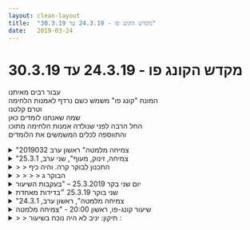 ```yaml
---
layout: clean-layout
title:  "מקדש הקונג פו - 24.3.19 עד 30.3.19"
date:   2019-03-24
---
```

# מקדש הקונג פו - 24.3.19 עד 30.3.19 
עבור רבים מאיתנו<br> המונח &quot;קונג פו&quot; משמש כשם נרדף לאמנות הלחימה<br> וטרם קלטנו<br> שמה שאנחנו לומדים כאן<br> החל הרבה לפני שנולדה אמנות הלחימה מתוכו<br> והתווספה לכלים המשמשים את הלומדים

<details>
                    <summary>"צמיחה מלמטה" ראשון ערב 2019032</summary>
                    <br> תחילת שיעור 19:40<br> <br> לבד, בועז וריב מונחים על ידי בן. מענינת העבודה שהיתה בעצימות גבוהה. היה נחמד לנחש את ההנחיות.<br> דיבור עם בן על התחלה מחדש מין ריבוט של דברים התחלה מחדש. דברים שלא קיבלו אנרגיה זמן מה. (תיעוד כאן למשל)<br> עבודה עם רובד בסיסי,&nbsp;&nbsp;תיעוד השיעור.<br> <br> עובד על אומנות הלחימה הבסיסית. רואה את תרגילי הגמישות היפים של בועז, ומתענין לשפר את הפישוק&nbsp;&nbsp;תוך כדי הגעה לרצפה.<br> יותר מאוחר אבין שהאימון שלי גם משפיע על של בועז. נעימה לי התחושה על ההשפעה ההדדית הזו.<br> <br> מעבר על הפורמות - כיף גדול.<br> אימון עם בועז קרב אגרוף - מוגנות וחיפוש היכן ניתן. היה טוב.<br> <br> הנחיה של בן של למעלה למטה פשוט וטוב.<br> תרגילי שיפור ראייה:<br> 1. הרפייה (בסיס לכל תרגילי תנועה) של עין וסביבתה.<br> 2. כיסוי העין העצומה עם היד הסגורה ומעוגלת, כמו אוגרת מים, שתי שכבות של חושך.<br> הרפיה לתוך החושך .- איזה תרגיל נעים, ממש הרגיש כאילו העין מתרפאה, חום נעים מאוד.<br> אור חשוב לעין וגם החושך.<br> 3. הרפית הראייה ובדיקת ״הפיקסלים״ במרחקים שונים לשמור על תנועה קטנה של העין אפילו במילמטרים&nbsp;&nbsp;(תנועה נדרשת )<br> <br> הגנה עצמית.<br> הפלות ( כיפוף יד ( שתי וריאציות ) ושימת רגל והפלה עם סיבוב האגן. <br> חניקה - הרפיה שלה, הזזה למכה בחלציים, והרמה לאחר שיש פחות מתח מהחניקה והפלה לצד הסגור של הלפיטה.<br> <br> כרית, <br> הצקה מאחור, צעד הצידה ומרפק לתוך הכרית. דגש יותר עמוק וממש להגן על עצמי בספיגה.<br> שתי בעיטות, <br> בעיטת צד, היתה לי קשה, צריך לחזור לתרגל, בועז יעץ לי להרפות יותר וזה עזר. <br> עלי לחזור לתרגול בעיטות.<br> <br> סיום שיעור 22:00<br> <br> <br> <br>
                  </details><details>
                    <summary>"צמיחה, זינוק, מעוף", שני ערב, 25.3.1</summary>
                    הגעתי סביב שבע שלושים וחמש. קצת הזזתי את הגוף. ריב התחיל לי את השיעור הרשמי בברכה. הלכנו ושוחחנו על חלקים שונים בנו ושיכול לקרות שחלק מסויים מנסה ללמוד משהו בזמן שזה נועד בכלל לחלק אחר. נגיד אני בא ללמוד פורמה וחלק אינסטנקטיבי יותר מנסה ללמוד אותה, זה יכול לעבוד, אבל הרבה פחות טוב מהחלק לו נועד תפקיד זה. כך גם לגבי חלק שכלי שמנסה ללמוד פורמה. או כל דבר שלא לו. מעניין ומלמד.<br> <br> הגענו לגן פינצ&#39;וק וההנחיה הכמעט אחרונה של ריב הייתה לשים לב לבחוץ ולבפנים. ואז בן אמר לי להמשיך לבד. התיישבתי למדיטציה. תוך שאני ממשיך את ההנחיה של ריב. הנחיה שקיבלתי מתוכי בשלב זה הייתה לראות את הבחוץ בנפרד מהבפנים. ההפרדה הזו נעמה לי. <br> בן הודיע לי ולשיר שהשיעור של כל אחד מאיתנו ממשיך עם עצמו, ללא התערבות. <br> <br> הדבר הבא שאני זוכר כבר קרה על ספספל בגן, והוא היה תוך כדי מדיטציה כשההנחיה שמלווה אותי הייתה להרפות כמה שיותר, עד כדי מצב של להרדם, ותוך כדי כך להגביר ערנות כמה שיותר. זה היה מעולה, והשפיע עלי ממש לטובה.<br> <br> אני זוכר גם שרשמתי לי למחר כמה דגשים לבוקר. כמה פעולות שאני מתכנן לעשות. וגם להיום לפני השינה, שארדם עם התרגיל של ההרפייה במקביל לערנות. <br> <br> היה זמן של עבודה פיזית על בעיטות ואגרופים. היה גם זמן של מנוחה עמוקה. אולי המנוחה הזו הובילה לתרגיל ההרפייה והערנות. <br> <br> השיעור הסתיים ב21:24. היה בו גם אסא.
                  </details><details>
                    <summary>> > התכנון לבוקר קרה. והיה כיף</summary>
                    לערב לא ממש. ניסיתי, ונעתי בין כמעט להרדם לבין להיזכר&nbsp;&nbsp;במה שתכננתי ולנסות. אולי במצב של שכיבה זה מאתגר מדי כי אני נרדם.
                  </details><details>
                    <summary>> > > > הבוקר ג</summary>
                    עשיתי כמה דברים שקבעתי לעצמי, ביניהם: מדיטציה חמש דקות, טיול קצר של חמש דקות ועוד כמה דברים. עשיתי את זה בצורה נעימה ולא של מאמץ כזה. זה היה איזה חצי שעה הכל ביחד. פתח לי את הבוקר בטוב.
                  </details><details>
                    <summary>יום שני בקר 25.3.2019 – "בעקבות השיעור</summary>
                    הגעתי לנק&#39; המפגש ב-6:22 – השיעור הסתיים בשעה 8:45 – השתתפו: אינגריד, יואב, דורית – הנחה: יואב<br> <br> הגעתי הבקר מוקדם יותר. ההתארגנות לקראת השיעור הייתה הפעם טבעית וזורמת, הרגשתי שעליתי לרמת אנרגיה קבועה טובה יותר ושהגוף שואף להגיע אל השיעור מאליו. תחושה נעימה מאוד. ליוותה אותי תחושה של נוכחות, שלווה וצלילות.<br> הדגש שלי לשיעור: שמחה בכלל ושמחה בלב. ההתמקדות בכך מיד הזרימה גל של חום נעים בגוף.<br> התחלתי בשיעור שלי בכל מיני תרגילים פיזיים – מעט בעיטות, הליכה על חבל (על שפת האבנים המגנות על העצים במדרכה), מעט גמישות, עמידה על רגל אחת, מעט הסטות, הכל מוך קשב לגוף וזרימה נעימה. הכנתי את עצמי לאפשרות שכל השיעור יתקיים בנקודת המפגש. הצלחתי להיות ממוקדת ולא להגיב לגירויים חיצוניים.<br> כעבור כ-10 ד&#39; יואב הגיע; כעבור כעוד 10 ד&#39; בערך דורית הגיעה. ראיתי שיואב לקח פסק זמן של כמה דקות לפני שהוא הודיע לנו שהוא מעביר את השיעור.<br> עברנו בצורה נעימה ללונדון מיניסטור. שם התחלנו בתרגול חופשי. מאוד התאים לי לעצב לעצמי את השיעור שלי. התחלתי לצלול יותר לעומק. שמתי לב שאני מצליחה הרבה יותר טוב מבעבר להתמקד בעבודה שלי מבלי לתת לגירויים חיצוניים להסיח את דעתי. התרגילים הציעו את עצמם מאליהם: גמישות, כושר (כפיפות בטן, שכיבות סמיכה, הישענות על מרפקים עם גוף מיושר), פורמים (כל אלה שאני מכירה – תהיתי מתי אזכה ללמוד פורם חדש).<br> אחרי כ-20-30 ד&#39; עבודה שמתי לב ששכחתי מהדגש האישי שלי (שמחה בלב); התבוננתי בתהליך שעברתי וראיתי שברגע שבו התחלתי להתמסר לתרגילים שלי, הפכתי ל&quot;רצינית&quot; ושכחתי מהשמחה – כאילו יש מניעה הדדית בין &quot;שמחה&quot; ל&quot;רצינות&quot;. <br> עשיתי מדיטציה על שמחה בלב. הצלחתי להחזיר את השמחה – מבלי לוותר על הפן של ה&quot;רצינות&quot; שהוא מחוייבות<br> ראיתי כיצד דורית עבודת עם הגוף שלה על הרפיה והתגלגלות נעימה על הרצפה. נזכרתי בדבריו של בן מלפני כמה שיעורים: &quot;שימי לב להתענגות של דורית בעבודה עם הגוף&quot;. כבר שכחתי מזה ונזכרתי. התחלתי לעבוד על הרפיה, נינוחות, נעימות ותנועות נעימות.<br> דורית הציעה לי עבודה ביחד. בחנתי עם עצמי אם זה מתאים לי – זה התאים לי. בחרנו בקרב סימון עדין, כולל סימון בעיטות. גיליתי שאני כבר לא חווה חוסר אונים ופחד מבעיטות – לפחות לא בקרב סימון עדין. לאורך כל התרגול השתדלתי להיות בקשב לגוף שלי. <br> תוך כדי דורית הזכירה לי את רשימת 10 התכונות כתנאי למעבר לשלב שני. היא הזכירה את המונח &quot;תמונות&quot;, שכלל לא זכרתי אותו. שחזרנו יחד כמה סעיפים הרלוונטיים לקרב: להיות מוגן, להיות מסוגל לחדור למרחב של היריב, לדעת לתת בעיטות אפקטיביות. נפעמתי מהצלילות של דורית והפעם הייתי מסוגלת פשוט להתחבר אליה וליהנות מזה. עצרתי את התרגול כאשר הרגשתי שאני מתחילה להתעייף ולהיות פחות מחוברת לתנועות שלי ולהגיב באוטומטיות, לא מתוך חיבור עמוק לעצמי. בחרתי לעצור באותו הרגע. <br> עבודה בשלישייה: כל אחד מאתנו בוחר בעבודה לעצמו ולאחרים, מי שרוצה להנחות אומר &quot;עבור&quot; וההנחיה עוברת אליו.<br> יואב: לדמיין שיושבים בתוך כדור של אור לבן; לעבוד עם האור הזה.<br> אינגריד: להעצים את השמחה בלב ולחוות אותה בגוף.<br> דורית: לא זוכרת<br> יואב: לחשוב על השלב הבא בהתפתחות האישית שלי, על האיכויות שבו. האיכויות: צלילות ובהירות, שלווה, נוכחות, שמחה, להיות מוגנת בכל מצב. – המשך לתרגיל: לדמיין שאני כבר שם, שכבר הגעתי לשלב הבא – מאוד התחברתי לתרגיל הזה, ממש הצלחתי לדמיין את עצמי בבירור בשלב הבא.<br> בהמשך עבדתי בהתבוננות על אזור הכאב הקל שמלווה אותי מזה כמה שבועות בחוליות הגב העליון: הקשבה לכאב, מנסה להבין מה הוא מבקש ללמד אותי (בגדול שחרור מעודף מאמץ).<br> לסיום, עבודה יחד, בהנחיית אינגריד: התבוננות בצעד הבא שלי בהתפתחות שלי, לבחור איכות אחת ולציין אותה בקול רם במילה אחת. אינגריד: צמיחה; יואב: רגש; דורית: להירגע. לדמיין את עצמי מתפתחת הלאה לכיוון הזה.<br> היה שיעור מלא כל טוב. הרגשתי שפתחתי תיבת אוצרות.<br>
                  </details><details>
                    <summary>שני בוקר 25.3.19 ״בדידות מאחדת</summary>
                    שעת הגעה 06:35 שינוי מיקום לדורית ואינגריד לונדון מיניסטור. <br> מאפשר לכל המשתתפות פשוט לנהל לעצמן את השיעור. אני מנצל את ההזדמנות להיטיב את ההרגשה שלי, <br> תרגול של פורמה 3 ו-4 עם יד אחת, משהו שעלה לי שמתחשק לי לנסות כבר יום קודם.<br>  קרב עדין עם דורית. מקבל כמה הזדמנויות לראות איך אני חשוף. שאלה שלי מעלה למודעות שלי עבודה עם כתפיים ושכמות מול עבודה עם שרירי הגב שמתחת לכתף. מעניין להרגיש את זה. <br> סדרה של עבודות פנימיות משותפות. <br> התבוננות במטרות שלי ל 2019 הענקתי לעצמי זמן לטיפוח שתיים מהמטרות. היה נעים. <br> דרכן הגיעה אליי תחושה סופית שלי לאחר הגשמת מטרות שלי. <br> סיום שיעור 08:30<br>
                  </details><details>
                    <summary>"צמיחה מלמטה", ראשון ערב, 24.3.1</summary>
                    נכחו בסביבת השיעור שלי בועז, דרור, ריב ובן.<br> <br> התחלתי עצמאית בסביבות 19:30:<br> גמישות - גיליתי רמה חדשה. תנוחות שבעבר היו מאתגרות - הפעם כמעט יכולתי לישון בתוכן. זה ממש רומם את רוחי.<br> במקביל השתמשתי בריצפה לחיזוק האצבעות וכפות הידיים.<br> תרגלתי את הראייה ובהמשך פורמות וחבטות.<br> הופתעתי שמניחים לי לעבוד לבד זמן רב, וזה היה לי מאד נעים ומרפא.<br> <br> עם ריב תרגלתי חיזוק להבים, כשבשלב מסוים הוספנו גם סימוני חבטות והתגוננות עם היד הפנויה כל פעם. מגניב ביותר.<br> <br> עמידת ידיים עם העזרות בעמוד.<br> <br> מספר תרגילים שבן העביר לנו:<br> מעברים מעמידה לשכיבה ומשכיבה לעמידה. נוספה גם אפשרות לכל אחד מאיתנו להעביר את כולנו בין שני המצבים.<br> להישאר בפעילות כלשהי כשנמצאים בתנוחה.<br> תרגילים לריפוי ושיפור הראייה:<br> 1. תוך הרפיית הגוף וישיבה שעונה על קיר, כפות ידיים מכסות את העיניים כשהן עצומות והתבוננות לתוך החשכה.<br> הרגליים כפופות כך שהמרפקים שעונים עליהן.<br> 2. בעיניים פקוחות, העברת המבט בין 3 מרחקים שונים תוך הרפיית הגוף והמבט, שחרור התמונה הנופלת על הרשתית וראיית התמונה כולה.<br> 3. באופן דומה התבוננות דרך עין אחת, הפסיבית יותר, כשמסתירים את מרכז הפוקוס עם כף יד פתוחה הפונה הצידה.<br> בזוגות:<br> העברת הפרטנר לקרקע במספר דרכים. הפלה לקרקע ממצב של חניקה.<br> תרגול חבטות מרפק לכרית, בעיטות לכרית.<br> <br> המשכתי עם ריב בתרגילי גמישות: מתיחות בישיבה על העקבים.<br> הרמת האגן בשכיבה על הגב. בעמידה, הרמת הרגל לצד הגוף בעזרת הפרטנר.<br> <br> בעיניים עצומות - אפשרתי לשיעור להטמע בי קצת יותר טוב.<br> <br> היה שיעור ניסי!!<br>
                  </details><details>
                    <summary>שיעור קונג-פו, ראשון 20:00 - "צמיחה מלמטה</summary>
                    שיעור נהדר ממש! ביחד עם ריב, יניב, דרור ובעז. בהנחיית בן בחלק מהזמן.<br> מ 18:55 עד 22:20.<br> <br> שלוש המלצות לשיעור שריב ואני ניסינו לפעול לפיהן:<br> - להתקדם באמנות הלחימה<br> - להיות ערים ולזהות הזדמנויות שמגיעות אלינו<br> - ליצור שיעור שלם ומספק בחלק הראשון של השיעור (שאורכו כשעה)<br> שלושתן הושלמו בצורה יפה מאד.<br> <br> סבב קרבות קצר עם ריב כשביניהם לכל אחד יש זמן קצר (דקה-שתיים) להיערך לקראת הסבב הבא. זה היה ממוקד ומצויין.<br> בהמשך תרגלנו שתי צורות עבודה בהנחיית בן, כאשר הראשונה לא ממש מומלצת לתרגול ממושך אלא רק לטובת שיפור נקודתי, והשנייה מומלצת לשנינו להמשיך להתקדם בה.<br> <br> תרגול מוגנות מבעיטות גבוהות לראש כאשר הפרטנר בישיבה. לאחר מכן אותו הדבר כשהפרטנר בעמידה ויכול לנוע. למעשה רק החלק הראשון הומלץ שלא לתרגל הרבה והיתרון הגדול שלו הוא שלזה שבועט יש הרבה יותר שליטה ברגל שבאוויר.<br> בעבודה השנייה אני הייתי צריך להכניע את ריב בעבודת רגליים עד לגובה מותניים כאשר למפשעה אפשר לתת סימונים עדינים. ריב מצידו היה צריך להגן על עצמו ולסמן באופן עדין.<br> זו היתה עבודה מעולה עבור שנינו. לא הצלחתי להכניע אם כי הרגשתי שאני משתפר ולומד הרבה.<br> בכל צורת עבודה קרבית, לא משנה מה עוצמתה, רצוי שנתייחס לכל סימון שמגיע אלינו כאילו זו נקודת ההתחלה מבחינת העוצמה והמהירות ואנו רוצים ללמוד להגן על עצמנו לא רק מהסימון אלא ממה שיכול לצאת ממנו.<br> <br> זה, פחות או יותר, מסכם את החלק הראשון של השיעור שלי :)<br>
                  </details><details>
                    <summary>> > תיקון: יניב לא היה נוכח בשיעור :</summary>
                    
                  </details><details>
                    <summary>> > שיפור הראייה, עבודה עם הקרקע ועו</summary>
                    <b>שיפור הראייה</b><br> עיקרון ראשון לשיפור הראייה - הרפיה ומנוחה. התנסינו בזה מעט. זה היה נעים!<br> תרגיל בישיבה נוחה - הישענות עם הגב על קיר. מניחים את המרפקים על הרגליים. עוצמים את העיניים. ידיים קעורות בצורה כזו שיכולות להכיל מים מבלי שישפכו, מכסות את העיניים. מנוחה לעיניים. מנוחה לכל הגוף. התבוננות בחושך (אפשר לתרגל את זה בחדר חשוך ואז יהיו 3 שכבות של חושך: עיניים, כפות ידיים והחשכה בחדר). זה היה מאד נעים גם כן ומרפא.<br> הסתכלות ל-3 טווחים: כמה עשרות מטרים, כמה מטרים בודדים, כמה עשרות ס&quot;מ (למשל לאיזה אזור בגוף). לטפח ראייה דינמית, נושמת, משתנה. כלומר לשלב עפעוף, תזוזה של האישונים (מניח שעוד דברים). זיהוי של הפיקסלים שמרכיבים את התמונה שאנו רואים.<br> אם יש עין שהיא דומיננטית יותר (משהו שנוצר כנראה מהרגל לא נכון), אני מכסה באופן חלקי (יוצר מעין תריס עם כף היד) את העין הדומיננטית וממשיך להסתכל לאותה נקודה עם הפחות דומיננטית. זכור לי התרגיל הזה מלפני כשנה בערך. ההתנסות הזו חידדה לי כמה דברים. בין היתר על החשיבות שלא לכסות באופן מלא את העין הדומיננטית ולאפשר לה לראות מסביב.<br> <br> <b>מעברים מעמידה לשכיבה</b><br> בהתחלה לפי סימן &quot;למעלה&quot; או &quot;למטה&quot;. תשומת לב לכך שאני בעבודה חופשית בכל אחד משני המצבים.<br> בהמשך הפרטנר עוזר לנו לרדת למטה ע&quot;י בריח או הטלה. הדגש שהגיע אליי הוא להיות בשליטה גם כאשר מטילים אותי, ולהפוך את ההטלה לגלגול נעים.<br> <br> <b>הגנה עצמית</b><br> השתחררות מחניקה. מכה למפשעה והטלה.<br> תרגול של מרפקים כאשר מישהו מגיע מאחור.<br> שתי בעיטות ברצף לכרית. הראשונה מבחוץ לבפנים והשנייה (עם אותה הרגל) כבעיטת צד.<br> <br>
                  </details><details>
                    <summary>"צמיחה, זינוק, מעוף" יום שני בער</summary>
                    כיכר אתרים, יום שני ערב,<br> אסא ריב ישי ואני. <br> יושבת בכיכר ושקט לי אחרי יום של נסיעות והרבה רעש, <br> ראיתי הבזק אור מבעד השמיים, ירוט של טיל? שקט לי בכיכר אתרים.<br> אסא ואני אוספים את הציוד ומתקדמים. שלוש דמויות. 1. שיר מתנונעת בקלילות, באומנות התנועה הקלילה, מעין לוחמת קונגפו תנועתית פונקציונלית וקלילה, בדמיון ראיתי את עצי מתגלגלת בקלילות, נעה כמו חתולבשקט ובקלילות.<br> 2. אני בריכה ענקית כמו שדרוג של המון מגה בייט למחשב, כשכל אמירה או רעש חיצוני אינ חווה כעוד משהוא קליל וקטן ולא ממש רלוונטי בבריכה הענקית שלי.&nbsp;&nbsp;הכל קטן וחסר משמעות .<br> 3. אני שומרת אבירה עירנית , אבירה ששומרת על חבורת ילדים , בודקת וערנית לסביבה ולבטחון של האחר ושלי .&nbsp;&nbsp;לרגע אני האבירה של אסא, התפקיד לשי לדאוג לבטחונו,להיות ערנית לסביבה שלי, אני השומרת שלו, מתבוננת בחצרות ושאף אחד לא יפגע בו, בגגות ברחוב רופין. <br> הגענו לגן פנצוק<br> אסא ואני מתאמנים על ברכת ההתחלה. אני מרגישה שאני בפתח של מקדש מתאמנת בברכה לקראת הכניסה למקדש.<br> הנחיה מבן לישי ולי, השיעור בהנחייה עצמית עד תומו.<br> אני הולכת לערסל, מתנדנדת , מודטת תוך כדי תנועה, נעים לי, טוב לי , זורם לי התנועה. מרגישה מעורסלת. רגעים ביום של טוב ושמחה. מרגישה בטוחה ומוגנת. <br> ממשיכה לנוע בערסל. ההנחיה הפנימית להמשיך לנוע<br> תם השיעור. <br> מרגישה כמה האימון אפשר לי שקט. אני נוסעת הביתה בשקט. טוב לי כל כך.
                  </details><details>
                    <summary>שעור יום רביעי 27.3.2019 – "מקורות ההדרכה</summary>
                    הגעתי ב-6:25 – השעור הסתיים ב-8:15 – השתתפו: אינגריד, תרצה, יואב – הנחה: יואב<br> הגעה נינוחה ושלווה לשיעור, בתחושת שמחה. בהמשך תחושת התערפלות קלה, איבדתי את תחושת השמחה, אך בדיעבד שמתי לב שהפעם התאמני כל השיעור בקלילות ובהנאה, כלומר הייתה הייתה שמחה ברקע, וקל היה להחזיר את תחוש השחה לקדמת החוויה המודעת.<br> רוב השיעור היה מורכב מטיפוח מצב הגוף – בתרגילי גמישות, חימום וכושר, אפילו ביצעתי כמה גלגולים להנאתי ללא כל כאב, תוך תחושה של תשומת לב מלאה לכל חלקי הגוף בכל רגע. גם עבדתי על ה&quot;דיסקית&quot; ושדרגתי את האחיזה היציבה בדיסקית תוך כדי תנועה.<br> תרגול בזוג עם תרצה – תחילה בחרנו בקרב ידיים עדין, חיזוק להבים; א&quot;כ יואב הנחה אותנו לקרב רגליים.<br> תרגלתי בעיטות ופורמים.<br> לסיום עבודה משותפת במעגל שלושתנו, חזרה על השיעור, עבודה עם אור לבן. זה אפשר לי להבין שבעצם כל הזמן התאמנתי עם שמחה בלב, אלא שלא ראיתי את זה תוך כדי כי זה היה ברקע. בדיעבד יכולתי לראות את ההבדל בין אימון מתוך אווירה של &quot;רצינות גדולה&quot; לעומת שמחה פשוטה. הפעם ממש יכולתי לראות עד כמה השמחה יותר מאפשרת ומעצימה. מדהים.<br>
                  </details><details>
                    <summary>"מודעות עולה", רביעי ערב, 27.3.1</summary>
                    התחלתי רשמית ב17:22. ביצעתי כל מיני תנועות פיזיות שכללו בעיטות, מתיחות, מגע נעים של הגב עם הקרקע (כמו נחום תקום כזה), פורמה 1 ועוד...<br> <br> אני וקרן ביחד שלב 1: עוברים על הרבה תרגילים בזוג.<br> שלב 2: עושים שלושה מהם לעומק.<br> <br> כל פעם שקלטתי שאני שוקע למקום פסיבי, עייף, או שלילי מעט, אספתי את עצמי והתרוממתי. הנוכחות של קרן תרמה לי. אולי קצת גם כי הייתה לי תחושה שהיא מעט זקוקה להתרוממות שלי בעצמה.<br> <br> אני אוהב להזכר באקטיביות המבצבצת אצלי בחלקים אלו בשיעור.<br> <br> אחר כך עבודה פנימית. היא הייתה רדודה יחסית. לא&nbsp;&nbsp;הצלחתי להכנס אליה לעומק. כמובן שקצת כן, והקצת היה משמעותי. היה שם הרפייה של איברים ספציפיים, ושל הגוף כולו. היה חישת הגוף. ואיברים ספציפיים. (הכל בעיניים עצומות, כפי שהיה בהנחיות). היה תנועה איטית מודעת ונעימה. ועוד... <br> <br> סיום ב19:16.<br> <br> לשיעור הזה קרן ואני קיבלנו הנחיות במייל. בן התערב רק לרגע כשהוא דיבר על כך שאפשר לעבור מקום, למקום מואר יותר כדי שנוכל לרשום. (בהנחיות היה משהו שכלל לרשום על דף משהו).<br>
                  </details><details>
                    <summary>"צמיחה אנכית" - 26.03.2019 9:30 בבוק</summary>
                    (תעיוד שני לאחר העלמות ההודעה הראשונה) <br> שיעור במינסטודיו של אסא.<br> היה ממש כיף התחלנו משיחה קצרה.<br> פעולת הרפיה ותשומת לב.<br> מעבר לקרב נגיעות עדין בעמידת רוכב אחד מול השני<br> שהות בעמידת הרוכב לבד ותחושת התחדשות ואנרגטיות <br> מספר תרגילים שכללו מחווה גופנית <br> אני בסדר תוך כדי מחווה ומתן תרגילים לדוגמה לשימוש בעקרון<br> כוונה/מטרה תוך כדי מחווה ומתן תרגילים (אני ואסא)<br> שחרור/ קפיצה מעל מכשולים מחווה ומתן תרגילים (אני ואסא)<br> התחייבות/הבטחה (אני ואסא)<br> שינוי קטן. (אני ואסא)<br> תרגול נוסף של בעמידת רוכב. <br> סיום התרגול.<br> היה ממש כיף ותחושה נעימה ליוותה אותי אחרי השיעור מספר ימים.<br>
                  </details><details>
                    <summary>> > ותוספת חשובה עבור</summary>
                    דיברנו גם על המקום שבו אתה מרגיש נוח וטוב ומזה יכול להמשיך הלאה ולהתבסס.
                  </details><details>
                    <summary>קונג-פו - רביעי 20:00, 27/03 - "מודעות עולה</summary>
                    השיעור התקיים בביתי, מ 19:10 ועד 21:15, מול המחשב ובעיקר בהדרכת הטקסט שבקישור הבא:<br> <a href='http://www.tapuz.co.il/communa/ViewmsgCommuna.asp?Communaid=1718&msgid=57098216<br> נעזרתי' target='_blank' style='color:blue;'>http://www.tapuz.co.il/communa/ViewmsgCommuna.asp?Communaid=1718&msgid=57098216<br> נעזרתי</a> ועבדתי גם עם הטקסט שבקישור הזה:<br> <a href='http://www.tapuz.co.il/communa/ViewmsgCommuna.asp?Communaid=1718&msgid=57306248<br> <br> במהלך' target='_blank' style='color:blue;'>http://www.tapuz.co.il/communa/ViewmsgCommuna.asp?Communaid=1718&msgid=57306248<br> <br> במהלך</a> השיעור המשכתי בתיעוד לשיעור שהיה לי ביום ראשון השבוע כשאני מנסה בצורה ממוקדת יותר גם לסכם כך שבעוד כמה שנים אוכל לחזור לטקסט ולהבין/להיזכר ממנו דברים, וגם לשקף את השיעור שלי באופן מלא יותר.<br> בנוסף שוטטתי ביומן השיעורים כשאני עובר על סיכומי שיעור שלי מלפני כמה חודשים , נזכר ומעלה דברים מחדש וגם שם לב לאילו סיכומים היו אפקטיביים יותר עבורי ואלה פחות. בחרתי באקראי סיכומים של אחרים וניסיתי לעשות משהו דומה.<br> <br> מדי פעם עשיתי הפסקות קצרות ואפשרתי לעצמי לנוח, להרפות את העיניים, להתרווח...<br> <br> <br> כשעה/שעתיים לפני תחילת השיעור התגלתה איזו תקלה בעבודה כלשהי שאני עושה, וכזו שהייתי אמור לפתור אותה עד למחר בבוקר. נכנסתי לשיעור כשאני די טרוד מכך שלא הצלחתי לפתור את העניין הזה ואף שקלתי לבטל את השיעור ואולי לקיים אותו במועד שבו אהיה מוכן יותר. אני שמח על ההחלטה שכן לקיים את השיעור...
                  </details><details>
                    <summary>קונג-פו - חמישי 18:00, 28/03 - "שחרור העולם</summary>
                    שיעור מקיף, מעולה ומקדם. ביחד עם יניב, ריב, ואסא. בהנחיית בן בחלק מהזמן.<br> מ 17:30 עד 20:05.<br> <br> <b>הרמה הבאה בתרגול פורמות</b><br> לשלב דמיון בזמן ביצוע התנועות של הפורמה. לדמיין שאני מיישם אותן על דמות כלשהי. <br> ככל שאהפוך את זה ליותר מוחשי וחי כך זה יהיה אפקטיבי יותר. זה היה מאד טוב! בתרגול קצר הגשתי שאני לומד ומקבל הרבה יותר. זה גם הפך את התרגול למהנה ומעניין יותר.<br> בכדי להשתפר בזה (ביכולת להשתמש בדמיון), התנסיתי במשיכת חבל דמיוני בעל התנגדויות שונות.<br> הייתה התייחסות מעניינת לכך שכל תנועה עומדת בפני עצמה ושאפשר לחקור גם את המעבר בין התנועות. אפשר גם לבדוק אם ואיזה מהלך לחימתי נוצר מכל התנועות של הפורמה אבל זה החלק הפחות חשוב בשלב הזה.<br>
                  </details><details>
                    <summary>"צמיחה, זינוק, מעוף", שני ערב, 25.3.1</summary>
                    לא הייתי בשיעור :)
                  </details><details>
                    <summary>"מודעות עולה" רביעי 2019032</summary>
                    <br> התחלת השיעור ב19:40 בעצמי מתחמם ממשיך את האנרגיה הטובה של האימון הקודם.<br> נהנה ומשתמש מהנחיות שבן נותן לבנות, לא לי.<br> <br> מנסה לשפר את רגל ימין ואת התקיעות שיש לי במפרק הירך הימיני.&nbsp;&nbsp;מנסה למצוא תנועה נעימה שם משוחררת יותר.<br> <br> עובד על סן צן 1. נרגע בעזרתו ונהנה מלעבוד עליו.<br> <br> ״לנוח תוך כדי עבודה ״<br> <br> קרב חרבות עם נועה. לפני הקרב מתמקד במה אני רוצה להשיג.<br> להיות מוגן מאוד.<br> ולדמיין את הגכניסות שלה במלוא הפונטניצאל. <br> <br> המשך אימון שלנו ביחד.<br> עבודת זוגות של מה ואיך. אחד נותן מה והשני את האיך. <br> <br> להגיע אם הידיים לרצפה ופישוק.<br> עמידת ידיים.<br> עבודה פנימית עם מילה.<br> <br> סיום שיעור ב 21:15<br> <br>
                  </details><details>
                    <summary>שבת 30/03/19 16:00 "עולם בתוך עולם</summary>
                    <br> שלושה דברים שאני מסמן מתוך השיעור:<br> א.&nbsp;&nbsp;&nbsp;&nbsp;שווה לי להקדיש איזה רבע שעה עם עצמי לפני שאני מקבל הנחיה חיצונית.<br> ב.&nbsp;&nbsp;&nbsp;&nbsp;מתיחות זה משהו שאני יכול לשלב בתרגול העצמאי שלי, בפרט מתיחות עדינות כוללת חיבור לתחושות גוף.<br> ג.&nbsp;&nbsp;&nbsp;&nbsp;שווה לחפש איכות פנימית מתאימה בתוך עבודה תנועתית (רוגע? סקרנות ופתיחות?)<br> <br> רצית להגיע ב15:00, אך דעתי הוסחה נשאבתי לתוך מחשבות על תכנון הסדנה.<br> הגעתי ב15:30 ותוך דקה בערך קיבלתי את התרגיל הראשון.<br> הייתי מעדיף להבא אולי לשבת איזה 10 דקות ליד הבית שלי, ורק אז להגיע למרחב שבו אני עשוי לקבל הנחיות חיצוניות, כי כשאני מגיע מוטרד יותר קשה לי לעבוד עם ההנחיות הראשונות לפעמים.<br> <br> ~לעבוד עם המחשבה שאני לא זוכר איך הגעתי לכאן.<br> ~לעבוד עם התחושה של זה אחד מהרגעים המשמעותיים בחיים שלי.<br>  ~לעשות שינוי אחד קטן לטובה (שוב ושוב)<br> <br> *בזוגות להגיע לראש של האחר, כמו סיף, יד אחד.<br> *כולל דריכות על הרגל<br> *בעיטות בתורות, שינוי מיקום כל פעם שקיבלת סימון בעיטה, שינוי מקום + בלימה.<br> *פורום 1 בתורות אחד מבצע שני מתבונן ואומר לאחר מכן מה ראה<br> *להחזיק את הרגל של הפרטנר<br> <br> **בעיניים עצומות לחשוב על &quot;כל דבר הוא עולם בפני עצמו וגם מצוי בתוך עולם&quot;<br> לקח אותי לחשוב על בן אדם, תא, בדל סיגריה,<br> מחשבה על גבולות, <br> מחשבה על רגעים בהם אני תופס משהו בצורה מורכבת (ואם רואים משהו כעולם בפני עצמו וגם כמוכל במשהו אחר - אז זה מיידית הופך את התפיסה למורכבת) לעומת רגעים בהם אני תופס דברים בצורה לא מורכבת. <br> <br> בהמשך אני חושב מה הייתי רוצה: לנוע, למדוט, לעזור לאחרים.<br> מתכוון לסיים ב17:30 עם אופציה להעריך ל18:00.<br> <br> תנועה עם עצמי: לחקור תרגולים שונים כמו בעיטת צד (סקרנות) פורום ראשון רוכב.<br> <br> ~סביבת עבודה בתורות בה כל פעם אחד אחר בוחר מהו&nbsp;&nbsp;התרגיל הבא. (מתיחות, הליכות על ארבע, לשתף באתגר, הליכות, ראייה מרחבית)<br> <br> אחרי שסיימתי את השיעור, היו כמה דקות נעימות ומרגיעות בהם עמדתי והנעתי ידיים באוויר.<br>
                  </details><details>
                    <summary>חמישי 28.3.19 "שחרור העולם</summary>
                    השיעור מ 17:30 עד 20:00 בערך<br> יחד עם בועז ריב ואסא - הנחייה מבן ובסוף הנחייה ממני<br> עבודה עם המילה &quot;מעולה&quot; וחברותיה כגון נפלא, מושלם, כן וכו&#39;...<br> היעזרות במילים הללו כראות עיניי, וגם בזמן התעמלות והתמתחויות<br> נעזרתי בשיעור גם להתקדמות בצפייה אקטיבית ומקדמת בקרב ובעבודה עם מנוחה ונשימה בקרב<br> שיחה מאוד מועילה בנוגע לדברים שמפריעים לי בעולם ואיך לעבוד עם זה באופן מועיל<br> נקודות להתבוננות ותובנות:<br> לשחרר את העולם... להרפות, לתת לו להיות (כאילו שזה בכלל נתון בידיי)<br> לשחרר את העולם מהדמות הזועפת והמרירה הזאת...<br> <br> אני לא אחראי על העולם והוא לא בשליטתי - פרט למה שכן באחריותי :)<br> לזהות את המאבק בתוכי, ולשאול את עצמי מה אני רוצה לתת ליקום? להתכוון לעשות את מה שמרגשי לי טוב ונכון - עבורי ועבור הסובב אותי<br> בנוגע לרוע או עוול שנראה שאינו תחת השפעתי, הואופונופנו או עבודת ניקוי אחרת זו אפשרות עבודה מיטיבה&nbsp;&nbsp;שמשפיעה גם על דרל ההתייחסות שלי לדבר<br> להיות מודע להשפעה המיוחדת לבני האדם. להיות מודע לעוצמת המודעות של האדם, לקסם שהוא מחולל ויכול לחולל מעצם מודעותו למשהו. היכולת שלו להביא ריפוי, ולעורר חיים בכל דבר אליו הוא מודע<br> <br> המשכנו בהנחייה דרכי לאפשר לעצמנו להעמיק בתנועה הזו של שחרור העולם, שכולל לשחרר את עצמי מהאחיזה הזו...<br> ובהמשך הנחיתי לשתף ולעזור אחד לשני בנוגע לזה<br> תובנות נוספות:<br> לדעת את מגבלותיי ואת מצבי הנוכחי בלהיות בורא מציאות. להבין שעליי לטפח קודם מעגלים קרובים יותר של בריאה והגשמה על מנת שאוכל להשפיע בצורה טובה במעגלים רחבים יותר<br> זיהוי של מגבלת העברת המסר לאחרים... אם הדובר אינו מיומן דיו - היכולת של המסר להיות מובן הרבה יותר נמוכה...<br> המסר גם ככה מתקבל ע&quot;י מראות מעוותות ולכן גם אם יש בו המון, הוא עלול להתקבל הפוך לחלוטין מכוונתו - ואז להזיק יותר במקום להועיל<br> לטפח בתוכי את המקום שמאחד, זה שיכול, זה בעל יכולת בריאה, ולזהות שכרגע הקול הסובל שרוצה להתבטא בא ממקום של רעש (אפילו אם זה רצון להועיל ולעזור)<br> לטפח את המקום המאחד, השקט<br> ההבדל בין אקטיביסט לבין אדם בעל כוח פעולה והשפעה<br> היכולת לפעול ולהביא כוונה גם אם יש תחושה שנוצחתי<br> לשפר את מצבי<br> <br>
                  </details><details>
                    <summary>רביעי ערב, 27/3/19 "מודעות עולה</summary>
                    &#8203;פשוט עייפה.<br> עייפה מידיי לשיעור,<br> עייפה מידיי למקום הזה....<br> לאנשים האלה.<br> <br> <br> רק מידי כמה רגעים, נושמת<br> <br> <br> והכל כרגיל, ונמשך,<br> <br> תופס את הקצב שלו, הצורה שלו,<br> אני מתרכזת בכאב והוא מתרכז בי,<br> <br> בוחן את הכיווץ שבין הגבות, עולה לגב, לוחש לי באוזן מלטף ומשחרר.<br> <br> <br> והיום חם, וקר, עם ריח פריחת תפוז<br> כמה אציליות יש בתנועה<br> מתבוננת בשמואל וריב וזה יפה<br> <br> וטוב לי
                  </details><details>
                    <summary>"לימוד זהיר" שלישי בערב 26/3/1</summary>
                    הייתי אמור להעביר שיעור למספר אנשים אבל לבסוף הגעתי והייתי לבד <br> לאחר תחושה של אכזבה קלה שאני לבד התמסרתי לשיעור <br> נהניתי להיות עם עצמי <br> התפעלתי מהסביבה , הרמתי ראש והבטתי לשמיים וראיתי פתאום שכל הסביבה משתנה <br> עבדתי בשיעור תוך כדי הרפיה עם תחושה נעימה . <br> מספר תרגולים של בעיטות וטכניקות <br> עבודה פנימית שעיקרה הרפיה והנאה מהרגע הנוכחי. <br> שיעור מעט קצר של כ45 דקות <br> עזבתי נינוח ומרוצה.
                  </details><details>
                    <summary>משיעורי השבוע של</summary>
                    
                  </details><details>
                    <summary>> > ה' 28.3.2019, "שחרור העולם</summary>
                    מקצת לשש עד שמונה וחמישה<br> עם בועז, יניב ואסא<br> (בהדרכת בן, ובסוף בהנחיית יניב)<br>
                  </details><details>
                    <summary>> > > > m</summary>
                    
                  </details><details>
                    <summary>> > ד' 27.3.2019, "מודעות עולה</summary>
                    מקצת לשבע עד כעשר עשרים וחמש, בגן חסידי אומות עולם.<br> בועז עבד עם היומן היום, שמואל כבר היה בנקודת המפגש כשבאתי. עבודה משותפת איתו בהנחיית בן, ובתשע ורבע בערך גם אסא הצטרף.<br> תוך כדי היו בשיעור לידנו גם סשה, נעה ודרור שהתארח. היה מאוד יפה לראות אותם עובדים לחוד וביחד כשהזדמן לי.
                  </details><details>
                    <summary>> > ב' 25.3.2019, "צמיחה, זינוק, מעוף</summary>
                    משבע ועשרים, שבע עשרים וחמש<br> טיפול נעים בעצמי בנקודת המפגש תוך כדי שגם אסא, ישי ושיר נאספו לשם.<br> אספתי את ישי לגן פינצ&#39;וק, פגשנו שם את בן ועברתי לעבוד עם אסא עד סוף השיעור. ישי ושיר היו עם בן.<br>
                  </details><details>
                    <summary>> > א' 24.3.2019, "צמיחה מלמטה</summary>
                    מרבע לשבע בערך. לא בדקתי עד מתי, בטח עד עשר וחצי בערך.<br> עם בעז, בועז ודרור, בנקודת המפגש.<br> כשהגעתי הששיות עוד היו שם, נעה וקרן. קצת לפני שהלכתי השיעור של ישי הסתיים.<br>
                  </details><a href="javascript:history.back()">בית</a>